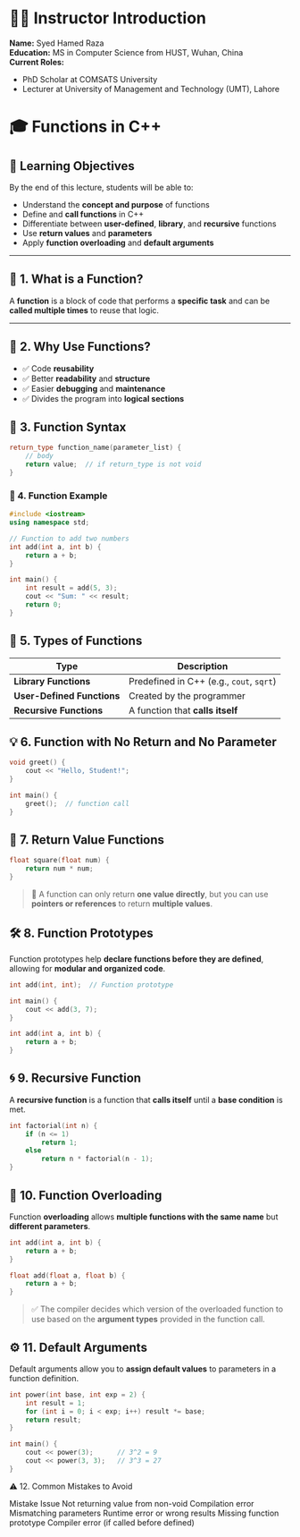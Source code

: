 # 👨‍🏫 Instructor Introduction

**Name:** Syed Hamed Raza  
**Education:** MS in Computer Science from HUST, Wuhan, China  
**Current Roles:**  
- PhD Scholar at COMSATS University  
- Lecturer at University of Management and Technology (UMT), Lahore  

# 🎓 Functions in C++

## 🎯 Learning Objectives

By the end of this lecture, students will be able to:

- Understand the **concept and purpose** of functions  
- Define and **call functions** in C++  
- Differentiate between **user-defined**, **library**, and **recursive** functions  
- Use **return values** and **parameters**  
- Apply **function overloading** and **default arguments**

---

## 📌 1. What is a Function?

A **function** is a block of code that performs a **specific task** and can be **called multiple times** to reuse that logic.

---

## 🧠 2. Why Use Functions?

- ✅ Code **reusability**  
- ✅ Better **readability** and **structure**  
- ✅ Easier **debugging** and **maintenance**  
- ✅ Divides the program into **logical sections**
## 🧱 3. Function Syntax

```cpp
return_type function_name(parameter_list) {
    // body
    return value;  // if return_type is not void
}
```
### 🔹 4. Function Example

```cpp
#include <iostream>
using namespace std;

// Function to add two numbers
int add(int a, int b) {
    return a + b;
}

int main() {
    int result = add(5, 3);
    cout << "Sum: " << result;
    return 0;
}
```
## 🧭 5. Types of Functions

| Type                   | Description                                 |
|------------------------|---------------------------------------------|
| **Library Functions**  | Predefined in C++ (e.g., `cout`, `sqrt`)    |
| **User-Defined Functions** | Created by the programmer               |
| **Recursive Functions**| A function that **calls itself**            |

## 💡 6. Function with No Return and No Parameter

```cpp
void greet() {
    cout << "Hello, Student!";
}

int main() {
    greet();  // function call
}
```
## 🔄 7. Return Value Functions

```cpp
float square(float num) {
    return num * num;
}
```
> 📌 A function can only return **one value directly**, but you can use **pointers or references** to return **multiple values**.
## 🛠 8. Function Prototypes

Function prototypes help **declare functions before they are defined**, allowing for **modular and organized code**.

```cpp
int add(int, int);  // Function prototype

int main() {
    cout << add(3, 7);
}

int add(int a, int b) {
    return a + b;
}
```
## 🌀 9. Recursive Function

A **recursive function** is a function that **calls itself** until a **base condition** is met.

```cpp
int factorial(int n) {
    if (n <= 1)
        return 1;
    else
        return n * factorial(n - 1);
}
```
## 🔁 10. Function Overloading

Function **overloading** allows **multiple functions with the same name** but **different parameters**.

```cpp
int add(int a, int b) {
    return a + b;
}

float add(float a, float b) {
    return a + b;
}
```
> ✅ The compiler decides which version of the overloaded function to use based on the **argument types** provided in the function call.
## ⚙️ 11. Default Arguments

Default arguments allow you to **assign default values** to parameters in a function definition.

```cpp
int power(int base, int exp = 2) {
    int result = 1;
    for (int i = 0; i < exp; i++) result *= base;
    return result;
}

int main() {
    cout << power(3);      // 3^2 = 9
    cout << power(3, 3);   // 3^3 = 27
}
```
⚠️ 12. Common Mistakes to Avoid

Mistake	Issue
Not returning value from non-void	Compilation error
Mismatching parameters	Runtime error or wrong results
Missing function prototype	Compiler error (if called before defined)